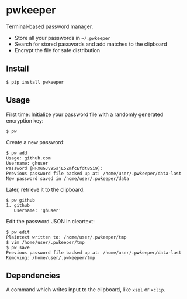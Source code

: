 # pwkeeper

Terminal-based password manager.

* Store all your passwords in `~/.pwkeeper`
* Search for stored passwords and add matches to the clipboard
* Encrypt the file for safe distribution

## Install

    $ pip install pwkeeper

## Usage

First time: Initialize your password file with a randomly generated encryption key:

    $ pw

Create a new password:

    $ pw add
    Usage: github.com
    Username: ghuser
    Password [HFXuGJv95sjL5ZmfcEfdtBSi9]:
    Previous password file backed up at: /home/user/.pwkeeper/data-last
    New password saved in /home/user/.pwkeeper/data

Later, retrieve it to the clipboard:

    $ pw github
    1. github
       Username: 'ghuser'

Edit the password JSON in cleartext:

    $ pw edit
    Plaintext written to: /home/user/.pwkeeper/tmp
    $ vim /home/user/.pwkeeper/tmp
    $ pw save
    Previous password file backed up at: /home/user/.pwkeeper/data-last
    Removing: /home/user/.pwkeeper/tmp

## Dependencies

A command which writes input to the clipboard, like `xsel` or `xclip`.
